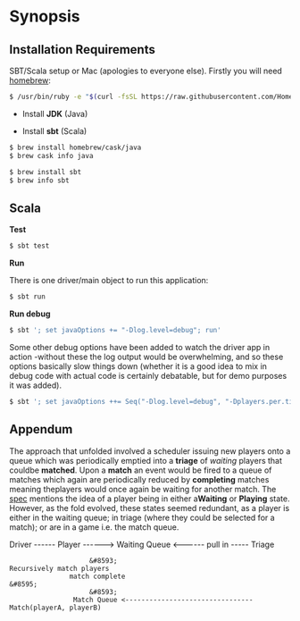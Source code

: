 Synopsis
========

Installation Requirements
-------------------------

SBT/Scala setup or Mac (apologies to everyone else). Firstly you will need
[homebrew](https://brew.sh/):

```bash
$ /usr/bin/ruby -e "$(curl -fsSL https://raw.githubusercontent.com/Homebrew/install/master/install)"
```

-   Install **JDK** (Java)

-   Install **sbt** (Scala)

```bash
$ brew install homebrew/cask/java
$ brew cask info java
```

```bash
$ brew install sbt
$ brew info sbt
```

Scala
-----

**Test**

```bash
$ sbt test
```

**Run**

There is one driver/main object to run this application:

```bash
$ sbt run
```

**Run debug**

```bash
$ sbt '; set javaOptions += "-Dlog.level=debug"; run'
```

Some other debug options have been added to watch the driver app in action -without these the log output would be overwhelming, and so these options basically slow things down (whether it is a good idea to mix in debug code with
actual code is certainly debatable, but for demo purposes it was added).

```bash
$ sbt '; set javaOptions ++= Seq("-Dlog.level=debug", "-Dplayers.per.tick=2", "-Dgames.expire.ratio.per.tick=3"); run'
```

Appendum
--------

The approach that unfolded involved a scheduler issuing new players onto a queue which was periodically emptied into a **triage** of *waiting* players that couldbe **matched**. Upon a **match** an event would be fired to a queue of matches which again are periodically reduced by **completing** matches meaning theplayers would once again be waiting for another match. The [spec](introduction.md) mentions the idea of a player being in either a**Waiting** or **Playing** state. However, as the fold evolved, these states seemed redundant, as a player is either in the waiting queue; in triage (where they could be selected for a match); or are in a game i.e. the match queue.

Driver ------ Player ------\> Waiting Queue \<------ pull in ----- Triage

                        &#8593;                                    Recursively match players
                   match complete                                     &#8595;
                        &#8593;
                    Match Queue <--------------------------------  Match(playerA, playerB)